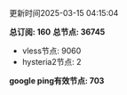 更新时间2025-03-15 04:15:04

**总订阅: 160**
**总节点: 36745**
- vless节点: 9060
- hysteria2节点: 2

**google ping有效节点: 703**
